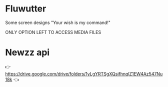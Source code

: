# Fluwutter
Some screen designs
"Your wish is my command!"

ONLY OPTION LEFT TO ACCESS MEDIA FILES
# Newzz api
👉 https://drive.google.com/drive/folders/1yLgYRTSgXQsifhnqlZ1EW4Az547Nu18k 👈
